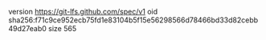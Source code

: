 version https://git-lfs.github.com/spec/v1
oid sha256:f71c9ce952ecb75fd1e83104b5f15e56298566d78466bd33d82cebb49d27eab0
size 565
